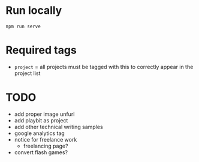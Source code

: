 # Run locally
`npm run serve`

# Required tags
* `project` = all projects must be tagged with this to correctly appear in the project list

# TODO
- add proper image unfurl
- add playbit as project
- add other technical writing samples
- google analytics tag
- notice for freelance work
  - freelancing page?
- convert flash games?